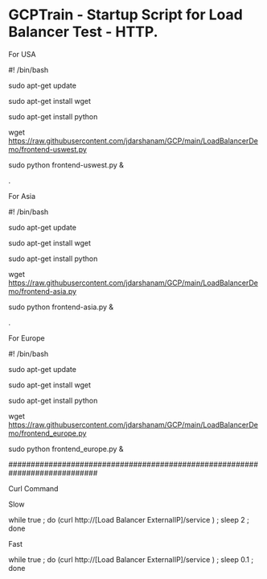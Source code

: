 # GCPTrain - Startup Script for Load Balancer Test - HTTP. 

For USA 

#! /bin/bash

sudo apt-get update

sudo apt-get install wget

sudo apt-get install python

wget https://raw.githubusercontent.com/jdarshanam/GCP/main/LoadBalancerDemo/frontend-uswest.py

sudo python frontend-uswest.py &


.


For  Asia 

#! /bin/bash

sudo apt-get update

sudo apt-get install wget

sudo apt-get install python

wget https://raw.githubusercontent.com/jdarshanam/GCP/main/LoadBalancerDemo/frontend-asia.py

sudo python frontend-asia.py &


.


For  Europe 

#! /bin/bash

sudo apt-get update

sudo apt-get install wget

sudo apt-get install python

wget https://raw.githubusercontent.com/jdarshanam/GCP/main/LoadBalancerDemo/frontend_europe.py

sudo python frontend_europe.py &


############################################################################


Curl Command

Slow 

while true ; do (curl http://[Load Balancer ExternalIP]/service ) ; sleep 2 ; done 


Fast

while true ; do (curl http://[Load Balancer ExternalIP]/service ) ; sleep 0.1 ; done 


